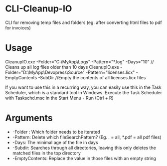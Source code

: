 CLI-Cleanup-IO
==============

CLI for removing temp files and folders (eg. after converting html files to pdf for invoices)


Usage
=====

CleanupIO.exe -Folder="C:\MyApp\Logs" -Pattern="*.log" -Days="10" // Cleans up all log files older than 10 days
CleanupIO.exe -Folder="D:\MyApp\Devxpress\Source" -Pattern="licenses.licx" -EmptyContents -SubDir //Empty the contents of all licenses.licx files

If you want to use this in a recurring way, you can easily use this in the Task Scheduler, which is a standard tool in Windows. Execute the Task Scheduler with Taskschd.msc in the Start Menu - Run (Ctrl + R)

Arguments 
=====

* -Folder : Which folder needs to be iterated
* -Pattern: Delete which fileSearchPattern? (Eg. *.* = all, *.pdf = all pdf files)
* -Days: The minimal age of the file in days
* -Subdir: Searches through all directories, leaving this only deletes the matched files in the top directory
* -EmptyContents: Replace the value in those files with an empty string